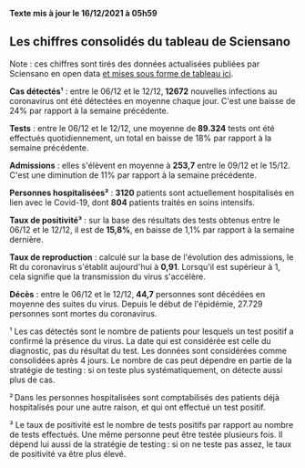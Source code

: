 <strong>Texte mis à jour le 16/12/2021 à 05h59</strong><h2>Les chiffres consolidés du tableau de Sciensano</h2><p>Note : ces chiffres sont tirés des données actualisées publiées par Sciensano en open data <a href='https://datastudio.google.com/embed/u/0/reporting/c14a5cfc-cab7-4812-848c-0369173148ab/page/ZwmOB_blank'>et mises sous forme de tableau ici</a>.<p><strong>Cas détectés¹</strong> : entre le 06/12 et le 12/12,<strong> 12672</strong> nouvelles infections au coronavirus ont été détectées en moyenne chaque jour. C'est une baisse de 24% par rapport à la semaine précédente.<p><strong>Tests</strong> : entre le 06/12 et le 12/12, une moyenne de<strong> 89.324</strong> tests ont été effectués quotidiennement, un total en baisse de 18% par rapport à la semaine précédente.<p><strong>Admissions</strong> : elles s'élèvent en moyenne à <strong> 253,7</strong> entre le 09/12 et le 15/12. C'est une diminution de 11% par rapport à la semaine précédente.<p><strong>Personnes hospitalisées²</strong> : <strong>3120</strong> patients sont actuellement hospitalisés en lien avec le Covid-19, dont <strong>804</strong> patients traités en soins intensifs.<p><strong>Taux de positivité³</strong> : sur la base des résultats des tests obtenus entre le 06/12 et le 12/12, il est de <strong>15,8%</strong>, en baisse de 1,1% par rapport à la semaine dernière.<p><strong>Taux de reproduction</strong> : calculé sur la base de l'évolution des admissions, le Rt du coronavirus s'établit aujourd'hui à <strong>0,91</strong>. Lorsqu'il est supérieur à 1, cela signifie que la transmission du virus s'accélère.<p><strong>Décès</strong> : entre le 06/12 et le 12/12,<strong> 44,7</strong> personnes sont décédées en moyenne des suites du virus. Depuis le début de l'épidémie, 27.729 personnes sont mortes du coronavirus.<p>¹ Les cas détectés sont le nombre de patients pour lesquels un test positif a confirmé la présence du virus. La date qui est considérée est celle du diagnostic, pas du résultat du test. Les données sont considérées comme consolidées après 4 jours. Le nombre de cas peut dépendre en partie de la stratégie de testing : si on teste plus systématiquement, on détecte aussi plus de cas.<p>² Dans les personnes hospitalisées sont comptabilisés des patients déjà hospitalisés pour une autre raison, et qui ont effectué un test positif.<p>³ Le taux de positivité est le nombre de tests positifs par rapport au nombre de tests effectués. Une même personne peut être testée plusieurs fois. Il dépend lui aussi de la stratégie de testing : si on ne teste pas assez, le taux de positivité va être plus élevé.